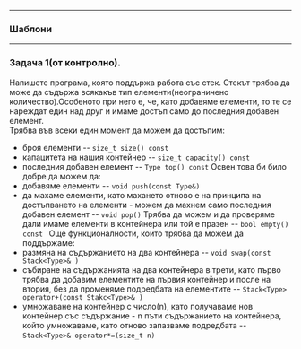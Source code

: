 ***
### Шаблони
***

### Задача 1(от контролно).
Напишете програма, която поддържа работа със стек. Стекът трябва да може да съдържа всякакъв тип елементи(неограничено количество).Особеното при него е, че, като добавяме елементи, то те се нареждат един над друг и имаме достъп само до последния добавен елемент.  
Трябва във всеки един момент да можем да достъпим:
- броя елементи -- `size_t size() const`
- капацитета на нашия контейнер -- `size_t capacity() const`
- последния добавен елемент -- `Type top() const`
Освен това би било добре да можем да:
- добавяме елементи -- `void push(const Type&)`
- да махаме елементи, като махането отново е на принципа на достъпването на елементи - можем да махнем само последния добавен елемент -- `void pop()`
Трябва да можем и да проверяме дали имаме елементи в контейнера или той е празен -- `bool empty() const `
Още функционалности, които трябва да можем да поддържаме:
- размяна на съдържанието на два контейнера -- `void swap(const Stack<Type>& )`
- събиране на съдържанията на два контейнера в трети, като първо трябва да добавим елементите на първия контейнер и после на втория, без да променяме подредбата на елементите -- `Stack<Type> operator+(const Stakc<Type>& )`
- умножаване на контейнер с число(n), като получаваме нов контейнер със съдържание - n пъти съдържанието на контейнера, който умножаваме, като отново запазваме подредбата -- `Stack<Type>& operator*=(size_t n)`



